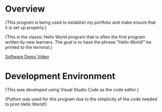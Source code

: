 # Overview

{This program is being used to establish my portfolio and make ensure that it is set up properly.}

{This is the classic Hello World program that is often the first program written by new learners. The goal is to have the phrase "Hello World!" be printed to the terminal.}

[Software Demo Video](http://youtube.link.goes.here)

# Development Environment

{This was developed using Visual Studio Code as the code editor.}

{Python was used for this program due to the simplicity of the code needed to print Hello World!}